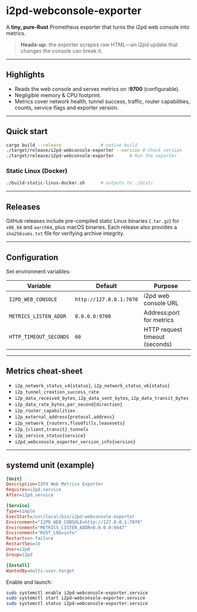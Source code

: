 # i2pd‑webconsole‑exporter

A **tiny, pure‑Rust** Prometheus exporter that turns the i2pd web console into metrics.

> **Heads‑up:** the exporter scrapes raw HTML—an i2pd update that changes the console can break it.

---

## Highlights

- Reads the web console and serves metrics on **:9700** (configurable).
- Negligible memory & CPU footprint.
- Metrics cover network health, tunnel success, traffic, router capabilities, counts, service flags and exporter version.

---

## Quick start

```bash
cargo build --release               # native build
./target/release/i2pd-webconsole-exporter --version # Check version
./target/release/i2pd-webconsole-exporter      # Run the exporter
```

### Static Linux (Docker)

```bash
./build-static-linux-docker.sh      # outputs to ./dist/
```

---

## Releases

GitHub releases include pre-compiled static Linux binaries (`.tar.gz`) for `x86_64` and `aarch64`, plus macOS binaries. Each release also provides a `sha256sums.txt` file for verifying archive integrity.

---

## Configuration

Set environment variables:

| Variable               | Default                 | Purpose                        |
| ---------------------- | ----------------------- | ------------------------------ |
| `I2PD_WEB_CONSOLE`     | `http://127.0.0.1:7070` | i2pd web console URL           |
| `METRICS_LISTEN_ADDR`  | `0.0.0.0:9700`          | Address:port for metrics       |
| `HTTP_TIMEOUT_SECONDS` | `60`                    | HTTP request timeout (seconds) |

---

## Metrics cheat‑sheet

- `i2p_network_status_v4{status}`, `i2p_network_status_v6{status}`
- `i2p_tunnel_creation_success_rate`
- `i2p_data_received_bytes`, `i2p_data_sent_bytes`, `i2p_data_transit_bytes`
- `i2p_data_rate_bytes_per_second{direction}`
- `i2p_router_capabilities`
- `i2p_external_address{protocol,address}`
- `i2p_network_{routers,floodfills,leasesets}`
- `i2p_{client,transit}_tunnels`
- `i2p_service_status{service}`
- `i2pd_webconsole_exporter_version_info{version}`

---

## systemd unit (example)

```ini
[Unit]
Description=I2Pd Web Metrics Exporter
Requires=i2pd.service
After=i2pd.service

[Service]
Type=simple
ExecStart=/usr/local/bin/i2pd-webconsole-exporter
Environment="I2PD_WEB_CONSOLE=http://127.0.0.1:7070"
Environment="METRICS_LISTEN_ADDR=0.0.0.0:9447"
Environment="RUST_LOG=info"
Restart=on-failure
RestartSec=10
User=i2pd
Group=i2pd

[Install]
WantedBy=multi-user.target
```

Enable and launch:

```bash
sudo systemctl enable i2pd-webconsole-exporter.service
sudo systemctl start i2pd-webconsole-exporter.service
sudo systemctl status i2pd-webconsole-exporter.service
```
